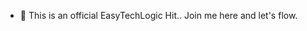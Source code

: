 - 👋 This is an official EasyTechLogic Hit..
Join me here and let's flow.

<!---
EasyTechLogic is a ✨ special ✨ repository because its `README.md` (this file) appears on your GitHub profile.
You can click the Preview link to take a look at your changes.
--->
